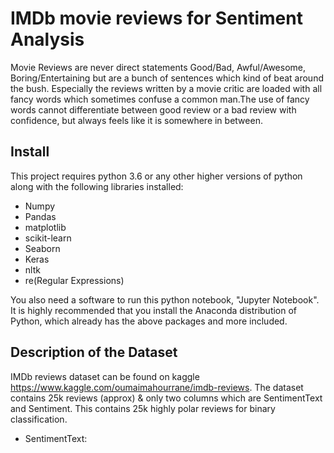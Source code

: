 # IMDb movie reviews for Sentiment Analysis 

Movie Reviews are never direct statements Good/Bad, Awful/Awesome, Boring/Entertaining but are a bunch of sentences which kind of beat around the bush. Especially the reviews written by a movie critic are loaded with all fancy words which sometimes confuse a common man.The use of fancy words cannot differentiate between good review or a bad review with confidence, but always feels like it is somewhere in between.

## Install

This project requires python 3.6 or any other higher versions of python along with the following libraries installed:

* Numpy
* Pandas
* matplotlib
* scikit-learn
* Seaborn
* Keras
* nltk 
* re(Regular Expressions)

You also need a software to run this python notebook, "Jupyter Notebook". It is highly recommended that you install the Anaconda distribution of Python, which already has the above packages and more included.

## Description of the Dataset

IMDb reviews dataset can be found on kaggle https://www.kaggle.com/oumaimahourrane/imdb-reviews. The dataset contains 25k reviews (approx) & only two columns which are SentimentText and Sentiment. This contains 25k highly polar reviews for binary classification. 

* SentimentText: 





